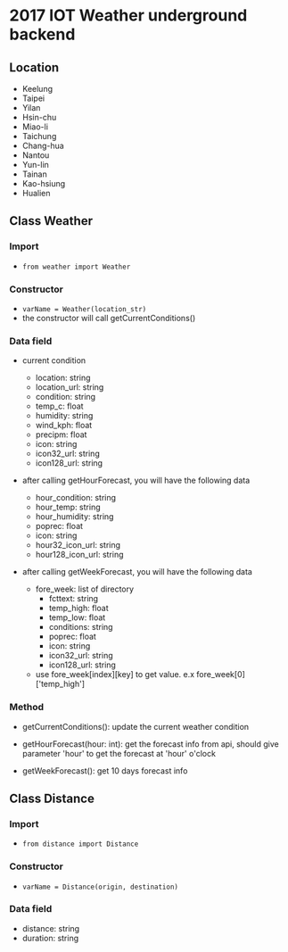 # 2017 IOT Weather underground backend

## Location
- Keelung
- Taipei
- Yilan
- Hsin-chu
- Miao-li
- Taichung
- Chang-hua
- Nantou
- Yun-lin
- Tainan
- Kao-hsiung
- Hualien

## Class Weather
### Import
- `from weather import Weather`

### Constructor
- `varName = Weather(location_str)`
- the constructor will call getCurrentConditions()

### Data field
- current condition
    - location: string
    - location_url: string
    - condition: string
    - temp_c: float
    - humidity: string
    - wind_kph: float
    - precipm: float
    - icon: string
    - icon32_url: string
    - icon128_url: string

- after calling getHourForecast, you will have the following data
    - hour_condition: string
    - hour_temp: string
    - hour_humidity: string
    - poprec: float
    - icon: string
    - hour32_icon_url: string
    - hour128_icon_url: string

- after calling getWeekForecast, you will have the following data
    - fore_week: list of directory
        - fcttext: string
        - temp_high: float
        - temp_low: float
        - conditions: string
        - poprec: float
        - icon: string
        - icon32_url: string
        - icon128_url: string
    - use fore_week[index][key] to get value. e.x fore_week[0]['temp_high']

### Method
- getCurrentConditions(): update the current weather condition

- getHourForecast(hour: int): get the forecast info from api, should give parameter 'hour' to get the forecast at 'hour' o'clock

- getWeekForecast(): get 10 days forecast info

## Class Distance
### Import
- `from distance import Distance`

### Constructor
- `varName = Distance(origin, destination)`

### Data field
- distance: string
- duration: string

